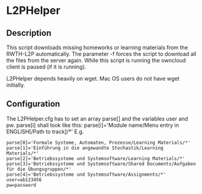 # L2PHelper 

## Description

This script downloads missing homeworks or learning materials from the RWTH-L2P automatically.
The parameter -f forces the script to download all the files from the server again.
While this script is running the owncloud client is paused (if it is running).

L2PHelper depends heavily on wget. Mac OS users do not have wget initially.

## Configuration
The L2PHelper.cfg has to set an array parse[] and the variables user and pw. parse[i] shall look like this:
parse[i]='Module name/Menu entry in ENGLISH[/Path to track]/*'
E.g.
```
parse[0]='Formale Systeme, Automaten, Prozesse/Learning Materials/*'
parse[1]='Einführung in die angewandte Stochastik/Learning Materials/*'
parse[2]='Betriebssysteme und Systemsoftware/Learning Materials/*'
parse[3]='Betriebssysteme und Systemsoftware/Shared Documents/Aufgaben für die Übungsgruppen/*'
parse[4]='Betriebssysteme und Systemsoftware/Assignments/*'
user=ab123456
pw=password
```